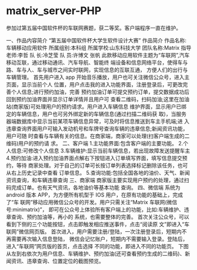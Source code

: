 # matrix_server-PHP
参加过第五届中国软件杯的车联网赛题，获二等奖。客户端程序一直在维护。

一、作品内容简介“第五届中国软件杯大学生软件设计大赛”        作品简介作品名称:车辆移动应用软件所属组别:本科组所属学校:山东科技大学 团队名称:Matrix 指导老师:李哲队 长:冷芝莹队 员:许博文 张帆 此款移动应用软件主题为“车联网”,汽车移动互联，通过移动通讯、汽车导航、智能终 端设备和信息网络平台，使得车与路、车与人、车与城市之间实时联网，实现信息的互联互通， 方便人们的出行与车辆管理。首先用户进入 app 开始音乐播放，用户也可关注微信公众号，进入主页面，显示当前个人 位置，用户点击我的进入功能界面，注册登录后，可更改完善个人信息;进行预约加油，完善 预约加油订单可提交预约订单，提交数据成功后回到预约加油界面并显示订单详情并且用户可 查看二维码，扫码加油;这里在加油站(商家版)可处理用户的预约请求。用户进入车辆信息 维护界面，显示用户已绑定的车辆信息，用户也可另外绑定新的车辆信息(通过扫描二维码获 取)，当服务器端数据库中显示当前某项车辆信息异常，可及时将信息推送到车主手机端;进 入违章查询界面用户可输入发动机号和车牌号查询车辆的违章信息;新闻资讯功能，用户可随 时查看与车辆有关的信息。在商家端，商家可以处理(扫客户端生成的二维码)用户的预约请 求。二、客户端
1.主功能界面:包含客户端的主要功能。2.个人信息:可修改个人信息3.车辆维护:显示当前车辆信息，若出现故障发送提醒车主
4.预约加油:进入预约加油界面点解右下按钮进入订单填写界面，填写信息提交预约，等待 商家处理。对于自己的订单可长按订单列表选择标记删除该任务，也可从右上历史记录中查看 订单信息。5.查询功能:包括全国各地的油价、天气、新闻资讯查询，和车辆违章查询
三、商家端商家版主要实现用户预约的处理，通过扫码完成订单。也有天气资讯，各地油价等基本功能 查询。四、微信端系统为 android 版本 APP，为方便所有机型于 IOS 用户，在原有功能的基础上，完成了“车 联网”移动应用微信公众号的开发。用户只需关注“Matrix 车联网(微信号:minimatrix)”， 即可在公众号上体验所有客户端上的功能，比如:车辆维护、违章查询、预约加油等，再小的 系统，也需要整体的完善。首次关注公众号，可以看到下侧的三个功能按钮，点击即触发相应推送事件，点击“阅读原 文”即进入“车联网”微信网页版。    首次进入，用户需要注册/登陆，一次注册登录后，短期内不再需要再次输入信息登陆， 微信会记忆账户，短期内不需要输入登录。登陆后，进入“车联网”网页版的首页，点击选择 不同的功能，即进入不同的功能页。
下图从左到右依次为用户信息、车辆维护、预约加油(还可查看预约生成的二维码)、新 闻资讯、违章查询、位置定位的截图预览。


